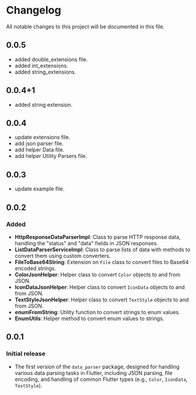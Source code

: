 # Changelog

All notable changes to this project will be documented in this file.

## 0.0.5
- added double_extensions file.
- added int_extensions.
- added string_extensions.
 


## 0.0.4+1
- added string extension. 
 

## 0.0.4
- update extensions file. 
- add json parser file. 
- add helper Data file. 
- add helper Utility Parsers file. 



## 0.0.3
- update example file. 

## 0.0.2
### Added 
- **HttpResponseDataParserImpl**: Class to parse HTTP response data, handling the "status" and "data" fields in JSON responses.
- **ListDataParserServiceImpl**: Class to parse lists of data with methods to convert them using custom converters.
- **FileToBase64String**: Extension on `File` class to convert files to Base64 encoded strings.
- **ColorJsonHelper**: Helper class to convert `Color` objects to and from JSON.
- **IconDataJsonHelper**: Helper class to convert `IconData` objects to and from JSON.
- **TextStyleJsonHelper**: Helper class to convert `TextStyle` objects to and from JSON.
- **enumFromString**: Utility function to convert strings to enum values.
- **EnumUtils**: Helper method to convert enum values to strings.



## 0.0.1
### Initial release
- The first version of the `data_parser` package, designed for handling various data parsing tasks in Flutter, including JSON parsing, file encoding, and handling of common Flutter types (e.g., `Color`, `IconData`, `TextStyle`).
